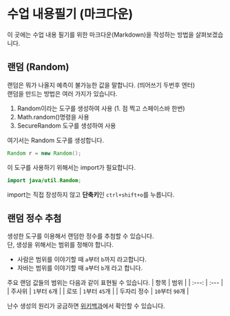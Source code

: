 # 수업 내용필기 (마크다운)

이 곳에는 수업 내용 필기를 위한 마크다운(Markdown)을 작성하는 방법을 살펴보겠습니다.

## 랜덤 (Random)
랜덤은 뭐가 나올지 예측이 불가능한 값을 말합니다.  (띄어쓰기 두번후 엔터)  
랜덤을 만드는 방법은 여러 가지가 있습니다.  

1. Random이라는 도구를 생성하여 사용  (1. 점 찍고 스페이스바 한번)  
2. Math.random()명령을 사용
3.  SecureRandom 도구를 생성하여 사용

여기서는 Random 도구를 생성합니다.  
  
  
```java
Random r = new Random();  
```

이 도구를 사용하기 위해서는 import가 필요합니다.  
  
```java
import java/util.Random;
```
import는 직접 장성하지 않고 **단축키**인 `ctrl+shift+o`를 누릅니다.  


## 랜덤 정수 추첨  
  
생성한 도구를 이용해서 랜덤한 정수를 추첨할 수 있습니다.  
단, 생성을 위해서는 범위를 정해야 합니다.  
  
- 사람은 범위를 이야기할 때 `a`부터 `b`까지 라고합니다.  
- 자바는 범위를 이야기할 때 `a`부터 `b`개 라고 합니다.


주요 랜덤 값들의 범위는 다음과 같이 표현될 수 있습니다.
| 항목 | 범위 | 
| :---: | :--- |
| 주사위 | `1`부터 `6`개 |
| 로또 | `1`부터 `45`개 |
| 두자리 정수 | `10`부터 `90`개 |

난수 생성의 원리가 궁금하면 [위키백과](https://ko.wikipedia.org/wiki/%EB%82%9C%EC%88%98)에서 확인할 수 있습니다.
